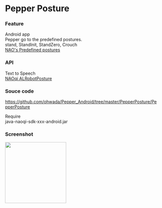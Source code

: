 Pepper Posture
===============

### Feature
Android app <br/>
Pepper go to the predefined postures. <br/>
stand, StandInit, StandZero, Crouch<br/>
[NAO's Predefined postures](http://doc.aldebaran.com/2-1/family/robots/postures_robot.html#robot-postures)

### API
Text to Speech <br/>
[NAOqi ALRobotPosture](http://doc.aldebaran.com/2-1/naoqi/motion/alrobotposture.html) <br/>

### Souce code
https://github.com/ohwada/Pepper_Android/tree/master/PepperPosture/PepperPosture <br/>

Require <br/>
java-naoqi-sdk-xxx-android.jar <br/>

### Screenshot
<img src="https://raw.githubusercontent.com/ohwada/Pepper_Android/master/PepperPosture/docs/screen.png" width="200" /> <br/>
